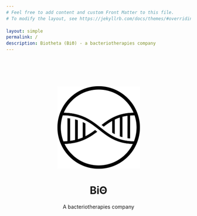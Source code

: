 ```yaml
---
# Feel free to add content and custom Front Matter to this file.
# To modify the layout, see https://jekyllrb.com/docs/themes/#overriding-theme-defaults

layout: simple
permalink: /
description: Biotheta (BiΘ) - a bacteriotherapies company
---
```


<script src="https://kit.fontawesome.com/31fa76c185.js" crossorigin="anonymous"></script>

<div style="align:center;padding-top:64px;text-align:center">


<a href="https://biotheta.io"><img  src="/logo/logo.png" alt="Biotheta Logo" width=225pt></a>

<p>
<h1>BiΘ</h1>
A bacteriotherapies company</p>
<p>
<a href="https://twitter.com/biotheta" style="display: inline-block"><i class="fa fa-twitter fa-lg"></i></a>
</p>


</div>
